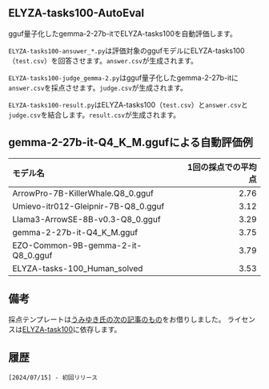 ## ELYZA-tasks100-AutoEval

gguf量子化したgemma-2-27b-itでELYZA-tasks100を自動評価します。

```ELYZA-tasks100-ansuwer_*.py```は評価対象のggufモデルにELYZA-tasks100（```test.csv```）を回答させます。```answer.csv```が生成されます。

```ELYZA-tasks100-judge_gemma-2.py```はgguf量子化したgemma-2-27b-itに```answer.csv```を採点させます。```judge.csv```が生成されます。

```ELYZA-tasks100-result.py```はELYZA-tasks100（```test.csv```）と```answer.csv```と```judge.csv```を結合します。```result.csv```が生成されます。

## gemma-2-27b-it-Q4_K_M.ggufによる自動評価例

|モデル名|1回の採点での平均点|
|:---|---:|
|ArrowPro-7B-KillerWhale.Q8_0.gguf|2.76|
|Umievo-itr012-Gleipnir-7B-Q8_0.gguf|3.12|
|Llama3-ArrowSE-8B-v0.3-Q8_0.gguf|3.29|
|gemma-2-27b-it-Q4_K_M.gguf|3.75|
|EZO-Common-9B-gemma-2-it-Q8_0.gguf|3.79|
|ELYZA-tasks-100_Human_solved|3.53|

## 備考
採点テンプレートは[うみゆき氏の次の記事のもの](https://soysoftware.sakura.ne.jp/archives/3850)をお借りしました。
ライセンスは[ELYZA-task100](https://huggingface.co/datasets/elyza/ELYZA-tasks-100)に依存します。

## 履歴
    [2024/07/15] - 初回リリース
